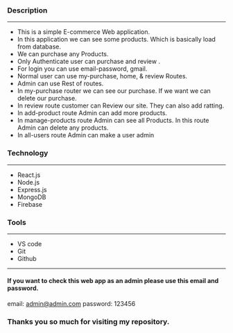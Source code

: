 ### Description 

<hr>

* This is a simple E-commerce Web application.
* In this application we can see some products. Which is basically load from database.
* We can purchase any Products.
* Only Authenticate user can purchase and review .
* For login you can use email-password, gmail.
* Normal user can use my-purchase, home, & review Routes.
* Admin can use Rest of routes.
* In my-purchase router we can see our purchase. If we want we can delete our purchase.
* In review route customer can Review our site. They can also add ratting.
* In add-product route Admin can add more products.
* In manage-products route Admin can see all Products. In this route Admin can  delete any products.
* In all-users route Admin can make a user admin

### Technology

<hr>

* React.js
* Node.js
* Express.js
* MongoDB
* Firebase

### Tools

<hr>

* VS code
* Git
* Github

<hr>

#### If you want to check this web app as an admin please use this email and password.
email: admin@admin.com
password: 123456

### Thanks you so much for visiting my repository.

